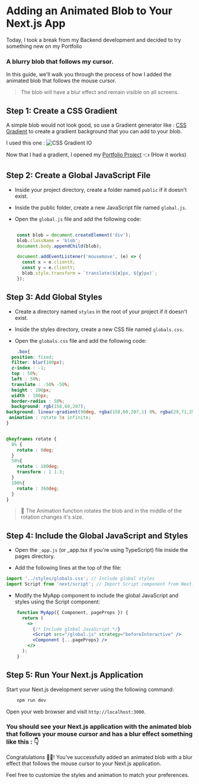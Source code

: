 # Adding an Animated Blob to Your Next.js App
Today, I took a break from my Backend development and decided to try something new on my Portfolio
### A blurry blob that follows my cursor.

In this guide, we'll walk you through the process of how I added the animated blob that follows the mouse cursor. 

> The blob will have a blur effect and remain visible on all screens.

## Step 1: Create a CSS Gradient
A simple blob would not look good, so use a Gradient generator like : [CSS Gradient](https://cssgradient.io/) to create a gradient background that you can add to your blob.

I used this one : 
![CSS Gradient IO](https://github.com/thevinitgupta/100-Days-of-Learning/assets/65801700/54363f55-1c7b-4368-bcb1-09b51b9510e6)

Now that I had a gradient, I opened my [Portfolio Project](https://thevinitgupta.netlify.app) 👈 (How it works)

## Step 2: Create a Global JavaScript File
- Inside your project directory, create a folder named `public` if it doesn't exist.

- Inside the public folder, create a new JavaScript file named `global.js`.

- Open the `global.js` file and add the following code:

```javascript

    const blob = document.createElement('div');
    blob.className = 'blob';
    document.body.appendChild(blob);

    document.addEventListener('mousemove', (e) => {
      const x = e.clientX;
      const y = e.clientY;
      blob.style.transform = `translate(${x}px, ${y}px)`;
    });
```

## Step 3: Add Global Styles

 - Create a directory named `styles` in the root of your project if it doesn't exist.

 - Inside the styles directory, create a new CSS file named `globals.css`.

 - Open the `globals.css` file and add the following code:

```css
    .box{
  position: fixed;
  filter: blur(100px);
  z-index : -1;
  top : 50%;
  left : 50%;
  translate : -50% -50%;
  height : 100px;
  width : 100px;
  border-radius : 50%;
  background: rgb(158,60,207);
background: linear-gradient(90deg, rgba(158,60,207,1) 0%, rgba(29,71,253,1) 61%, rgba(69,252,225,1) 100%);
 animation : rotate 5s infinite;
}


@keyframes rotate {
  0% {
    rotate : 0deg;
  }
  50%{
    rotate : 180deg;
    transform : 1 1.3;
  }
  100%{
    rotate : 360deg;
  }
}
```
> 📌 The Animation function rotates the blob and in the middle of the rotation changes it's size.
> 
## Step 4: Include the Global JavaScript and Styles
- Open the  `_app.js` (or _app.tsx if you're using TypeScript) file inside the pages directory.

- Add the following lines at the top of the file:

```jsx
import '../styles/globals.css'; // Include global styles
import Script from 'next/script'; // Import Script component from Next.js
```

 - Modify the MyApp component to include the global JavaScript and styles using the Script component:

```jsx
    function MyApp({ Component, pageProps }) {
      return (
        <>
          {/* Include global JavaScript */}
          <Script src="/global.js" strategy="beforeInteractive" />
          <Component {...pageProps} />
        </>
      );
    }
```

## Step 5: Run Your Next.js Application

Start your Next.js development server using the following command:

```bash
    npm run dev
```
Open your web browser and visit `http://localhost:3000`. 
### You should see your Next.js application with the animated blob that follows your mouse cursor and has a blur effect something like this : 👇



Congratulations 🎉🥳! You've successfully added an animated blob with a blur effect that follows the mouse cursor to your Next.js application. 

Feel free to customize the styles and animation to match your preferences.
